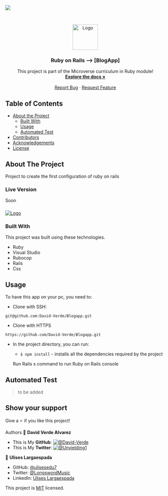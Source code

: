 ![](https://img.shields.io/badge/Microverse-blueviolet)

<br />
<p align="center">
  <a href="https://github.com/David-Verde/Blogapp">
    <img src="/src/logo-david-nuevo-2021.png" alt="Logo" width="80" height="80">
  </a>

  <h3 align="center">Ruby on Rails --> [BlogApp]</h3>

  <p align="center">
    This project is part of the Microverse curriculum in Ruby module!
    <br />
    <a href="https://github.com/David-Verde/Blogapp"><strong>Explore the docs »</strong></a>
    <br />
    <br />
    <a href="https://github.com/David-Verde/Blogapp/issues">Report Bug</a>
    ·
    <a href="https://github.com/David-Verde/Blogapp/issues">Request Feature</a>
  </p>
</p>

<!-- TABLE OF CONTENTS -->
## Table of Contents

* [About the Project](#about-the-project)
  * [Built With](#built-with)
  * [Usage](#usage)
  * [Automated Test](#automated-test)
* [Contributors](#contributors)
* [Acknowledgements](#acknowledgements)
* [License](#license)

<!-- ABOUT THE PROJECT -->
## About The Project
Project to create the first configuration of ruby on rails

### Live Version
Soon

###
 <a href="https://github.com/David-Verde/Blogapp">
    <img src="/Hellorails/app/assets/logo-david-nuevo-2021.png" alt="Logo">
  </a>

### Built With
This project was built using these technologies.
* Ruby
* Visual Studio
* Rubocop
* Rails
* Css


<!-- INSTALLATION -->
## Usage

To have this app on your pc, you need to:

  - Clone with SSH:
  ```
git@github.com:David-Verde/Blogapp.git
  ```
  - Clone with HTTPS
  ```
https://github.com/David-Verde/Blogapp.git
  ```

* In the project directory, you can run:

  - `$ npm install` - installs all the dependencies required by the project

  Run Rails s command to run Ruby on Rails console

## Automated Test
 > to be added



## Show your support

Give a :star: if you like this project!




Authors
👤 **David Verde Alvarez**
- This is My **GitHub**: [![@David-Verde](https://img.shields.io/github/followers/omarramoun?label=David&style=social)](https://github.com/David-Verde)
- This is My **Twitter**: [![@Unyielding1](https://img.shields.io/twitter/follow/omarramoun?label=David16&style=social)](https://twitter.com/UnyieldingOne)

👤 **Ulises Largaespada**
- GitHub: [@ulisesedu7](https://github.com/ulisesedu7)
- Twitter: [@LongswordMusic](https://twitter.com/LongswordMusic)
- LinkedIn: [Ulises Largaespada](https://www.linkedin.com/in/ulises-largaespada-45570b1a4/)



This project is [MIT](https://github.com/David-Verde/opp-school-library-app-/blob/associations/LICENSE) licensed.

